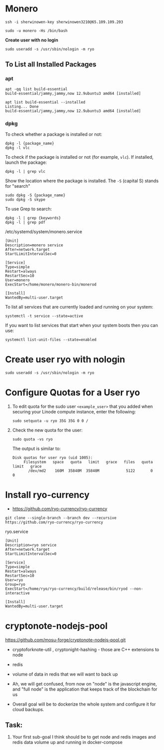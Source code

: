 # Monero



```
ssh -i sherwinowen-key sherwinowen3210@65.109.109.203
```



```
sudo -u monero -Hs /bin/bash
```



**Create user with no login** 

````
sudo useradd -s /usr/sbin/nologin -m ryo
````

## **To List all Installed Packages**

### apt

```
apt -qq list build-essential
build-essential/jammy,jammy,now 12.9ubuntu3 amd64 [installed]
```

```
apt list build-essential --installed
Listing... Done
build-essential/jammy,jammy,now 12.9ubuntu3 amd64 [installed]
```



### dpkg

To check whether a package is installed or not:

```
dpkg -l {package_name}
dpkg -l vlc
```

To check if the package is installed or not (for example, `vlc`). If installed, launch the package:

```
dpkg -l | grep vlc
```

Show the location where the package is installed. The `-S` (capital S) stands for "search"

```
sudo dpkg -S {package_name}
sudo dpkg -S skype
```

To use Grep to search:

```
dpkg -l | grep {keywords}
dpkg -l | grep pdf
```







/etc/systemd/system/monero.service

```
[Unit]
Description=monero service
After=network.target
StartLimitIntervalSec=0

[Service]
Type=simple
Restart=always
RestartSec=10
User=monero
ExecStart=/home/monero/monero-bin/monerod

[Install]
WantedBy=multi-user.target
```



To list all services that are currently loaded and running on your system:

```
systemctl -t service --state=active
```

If you want to list services that start when your system boots then you can use:

```
systemctl list-unit-files --state=enabled
```



# **Create user ryo with nologin** 

````
sudo useradd -s /usr/sbin/nologin -m ryo
````

## 

# Configure Quotas for a User ryo

1. To edit quota for the sudo user `<example_user>` that you added when securing your Linode compute instance, enter the following:

   ```
   sudo setquota -u ryo 35G 35G 0 0 /
   ```

2. Check the new quota for the user:

   ```
   sudo quota -vs ryo
   ```

   The output is similar to:

   ```
   Disk quotas for user ryo (uid 1005): 
        Filesystem   space   quota   limit   grace   files   quota   limit   grace
          /dev/md2    160M  35840M  35840M            5122       0       0        
   ```

   



# Install ryo-currency

- https://github.com/ryo-currency/ryo-currency

```
git clone --single-branch --branch dev --recursive https://github.com/ryo-currency/ryo-currency
```

ryo.service

```
[Unit]
Description=ryo service
After=network.target
StartLimitIntervalSec=0

[Service]
Type=simple
Restart=always
RestartSec=10
User=ryo
Group=ryo
ExecStart=/home/ryo/ryo-currency/build/release/bin/ryod --non-interactive

[Install]
WantedBy=multi-user.target

```



# cryptonote-nodejs-pool

https://github.com/mosu-forge/cryptonote-nodejs-pool.git

- cryptoforknote-util , cryptonight-hashing - those are C++ extensions to node
- redis
- volume of data in redis that we will want to back up

- Ah, we will get confused, from now on "node" is the javascript engine, and "full node" is the application that keeps track of the blockchain for us
- Overall goal will be to dockerize the whole system and configure it for cloud backups.



## Task:

1. Your first sub-goal I think should be to get node and redis images and redis data volume up and running in docker-compose 